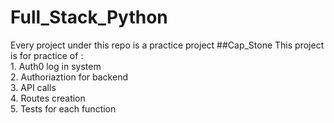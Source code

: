 # Full_Stack_Python
Every project under this repo is a practice project
##Cap_Stone
This project is for practice of :  
                                  1. Auth0 log in system  
                                  2. Authoriaztion for backend  
                                  3. API calls  
                                  4. Routes creation  
                                  5. Tests for each function  
